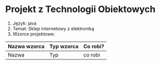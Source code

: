 # Projekt z Technologii Obiektowych

1. Język: java
2. Temat: Sklep internetowy z elektroniką
3. Wzorce projektowe:

Nazwa wzorca | Typ wzorca | Co robi?
-------------|------------|-----------
Nazwa        | Typ        | co robi
 